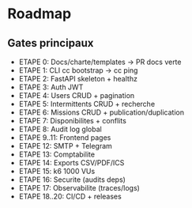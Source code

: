 # Roadmap

## Gates principaux

* ETAPE 0: Docs/charte/templates -> PR docs verte
* ETAPE 1: CLI cc bootstrap -> cc ping
* ETAPE 2: FastAPI skeleton + healthz
* ETAPE 3: Auth JWT
* ETAPE 4: Users CRUD + pagination
* ETAPE 5: Intermittents CRUD + recherche
* ETAPE 6: Missions CRUD + publication/duplication
* ETAPE 7: Disponibilites + conflits
* ETAPE 8: Audit log global
* ETAPE 9..11: Frontend pages
* ETAPE 12: SMTP + Telegram
* ETAPE 13: Comptabilite
* ETAPE 14: Exports CSV/PDF/ICS
* ETAPE 15: k6 1000 VUs
* ETAPE 16: Securite (audits deps)
* ETAPE 17: Observabilite (traces/logs)
* ETAPE 18..20: CI/CD + releases
